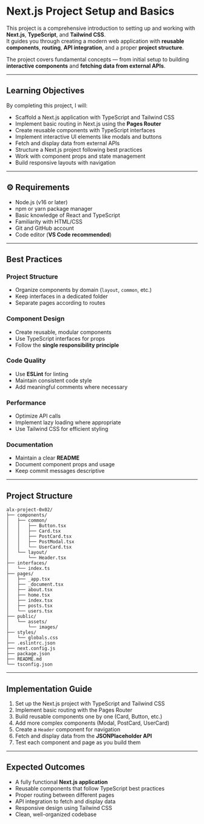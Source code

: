# Next.js Project Setup and Basics

This project is a comprehensive introduction to setting up and working with **Next.js**, **TypeScript**, and **Tailwind CSS**.  
It guides you through creating a modern web application with **reusable components**, **routing**, **API integration**, and a proper **project structure**.  

The project covers fundamental concepts — from initial setup to building **interactive components** and **fetching data from external APIs**.

---

## Learning Objectives

By completing this project, I will:

- Scaffold a Next.js application with TypeScript and Tailwind CSS  
- Implement basic routing in Next.js using the **Pages Router**  
- Create reusable components with TypeScript interfaces  
- Implement interactive UI elements like modals and buttons  
- Fetch and display data from external APIs  
- Structure a Next.js project following best practices  
- Work with component props and state management  
- Build responsive layouts with navigation  

---

## ⚙️ Requirements

- Node.js (v16 or later)  
- npm or yarn package manager  
- Basic knowledge of React and TypeScript  
- Familiarity with HTML/CSS  
- Git and GitHub account  
- Code editor (**VS Code recommended**)  

---

## Best Practices

### Project Structure
- Organize components by domain (`layout`, `common`, etc.)  
- Keep interfaces in a dedicated folder  
- Separate pages according to routes  

### Component Design
- Create reusable, modular components  
- Use TypeScript interfaces for props  
- Follow the **single responsibility principle**  

### Code Quality
- Use **ESLint** for linting  
- Maintain consistent code style  
- Add meaningful comments where necessary  

### Performance
- Optimize API calls  
- Implement lazy loading where appropriate  
- Use Tailwind CSS for efficient styling  

### Documentation
- Maintain a clear **README**  
- Document component props and usage  
- Keep commit messages descriptive  

---

## Project Structure

```
alx-project-0x02/
├── components/
│   ├── common/
│   │   ├── Button.tsx
│   │   ├── Card.tsx
│   │   ├── PostCard.tsx
│   │   ├── PostModal.tsx
│   │   └── UserCard.tsx
│   └── layout/
│       └── Header.tsx
├── interfaces/
│   └── index.ts
├── pages/
│   ├── _app.tsx
│   ├── _document.tsx
│   ├── about.tsx
│   ├── home.tsx
│   ├── index.tsx
│   ├── posts.tsx
│   └── users.tsx
├── public/
│   └── assets/
│       └── images/
├── styles/
│   └── globals.css
├── .eslintrc.json
├── next.config.js
├── package.json
├── README.md
└── tsconfig.json
```

---

## Implementation Guide

1. Set up the Next.js project with TypeScript and Tailwind CSS  
2. Implement basic routing with the Pages Router  
3. Build reusable components one by one (Card, Button, etc.)  
4. Add more complex components (Modal, PostCard, UserCard)  
5. Create a `Header` component for navigation  
6. Fetch and display data from the **JSONPlaceholder API**  
7. Test each component and page as you build them  

---

## Expected Outcomes

- A fully functional **Next.js application**  
- Reusable components that follow TypeScript best practices  
- Proper routing between different pages  
- API integration to fetch and display data  
- Responsive design using Tailwind CSS  
- Clean, well-organized codebase  
